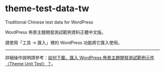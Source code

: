 # theme-test-data-tw

Traditional Chinese test data for WordPress

WordPress 佈景主題開發測試範例資料正體中文版。

請使用「工具 -> 匯入」裡的 WordPress 功能將它匯入使用。

***

詳細操作說明請參考：[如何下載、匯入 WordPress 佈景主題開發測試範例元件（Theme Unit Test）？](https://free.com.tw/wordpress-theme-unit-test/)。
